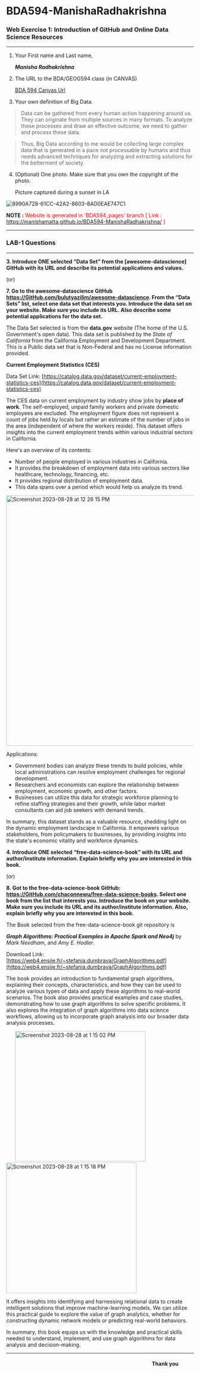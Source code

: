 # BDA594-ManishaRadhakrishna

### Web Exercise 1: Introduction of GitHub and Online Data Science Resources

--------------

1. Your First name and Last name,

   ***Manisha Radhakrishna***

2. The URL to the BDA/GEOG594 class (in CANVAS)

   [BDA 594 Canvas Url](https://sdsu.instructure.com/courses/141078)

3. Your own definition of Big Data.

> Data can be gathered from every human action happening around us. They can originate from multiple sources in many formats. To analyze these processes and draw an effective outcome, we need to gather and process these data. 

> Thus, Big Data according to me would be collecting large complex data that is generated in a pace not processable by humans and thus needs advanced techniques for analyzing and extracting solutions for the betterment of society. 

4. (Optional) One photo. Make sure that you own the copyright of the photo.

   Picture captured during a sunset in LA

![8990A728-61CC-42A2-8603-8AD0EAE747C1](https://github.com/ManishaMatta/BDA594-ManishaRadhakrishna/assets/50313389/40781083-5a6c-472b-ad3b-630d0560f879)


**NOTE :** <font color="red">  Website is generated in 'BDA594_pages' branch [ Link : https://manishamatta.github.io/BDA594-ManishaRadhakrishna/ ]</font>

--------------
### LAB-1 Questions

--------------

**3. Introduce ONE selected “Data Set” from the [awesome-datascience] GitHub with its URL and describe its potential applications and values.**

(or)

**7. Go to the awesome-datascience GitHub https://GitHub.com/bulutyazilim/awesome-datascience. From the “Data Sets” list, select one data set that interests you. Introduce the data set on your website. Make sure you include its URL. Also describe some potential applications for the data set.**

The Data Set selected is from the **data.gov** website (The home of the U.S. Government's open data). This data set is published by the *State of California* from the California Employment and Development Department. This is a Public data set that is Non-Federal and has no License information provided.

**Current Employment Statistics (CES)**

Data Set Link: [https://catalog.data.gov/dataset/current-employment-statistics-ces](https://catalog.data.gov/dataset/current-employment-statistics-ces)

The CES data on current employment by industry show jobs by **place of work**. The self-employed, unpaid family workers and private domestic employees are excluded. The employment figure does not represent a count of jobs held by locals but rather an estimate of the number of jobs in the area (independent of where the workers reside).
This dataset offers insights into the current employment trends within various industrial sectors in California.

Here's an overview of its contents:
* Number of people employed in various industries in California.
* It provides the breakdown of employment data into various sectors like healthcare, technology, financing, etc.
* It provides regional distribution of employment data.
* This data spans over a period which would help us analyze its trend.

<img width="672" alt="Screenshot 2023-08-28 at 12 26 15 PM" src="https://github.com/ManishaMatta/BDA594-ManishaRadhakrishna/assets/50313389/cdc68fdc-34e0-47ec-8e2f-9a8e8abee34f">

Applications:
* Government bodies can analyze these trends to build policies, while local administrations can resolve employment challenges for regional development.
* Researchers and economists can explore the relationship between employment, economic growth, and other factors.
* Businesses can utilize this data for strategic workforce planning to refine staffing strategies and their growth, while labor market consultants can aid job seekers with demand trends.

In summary, this dataset stands as a valuable resource, shedding light on the dynamic employment landscape in California. It empowers various stakeholders, from policymakers to businesses, by providing insights into the state's economic vitality and workforce dynamics.


**4. Introduce ONE selected “free-data-science-book” with its URL and author/institute information. Explain briefly why you are interested in this book.**

(or)

**8. Got to the free-data-science-book GitHub: https://GitHub.com/chaconnewu/free-data-science-books. Select one book from the list that interests you. Introduce the book on your website. Make sure you include its URL and its author/institute information. Also, explain briefly why you are interested in this book.**

The Book selected from the free-data-science-book git repository is 

***Graph Algorithms: Practical Examples in Apache Spark and Neo4j*** 
by *Mark Needham*, and *Amy E. Hodler*.

Download Link: [https://web4.ensiie.fr/~stefania.dumbrava/GraphAlgorithms.pdf](https://web4.ensiie.fr/~stefania.dumbrava/GraphAlgorithms.pdf)

The book provides an introduction to fundamental graph algorithms, explaining their concepts, characteristics, and how they can be used to analyze various types of data and apply these algorithms to real-world scenarios. The book also provides practical examples and case studies, demonstrating how to use graph algorithms to solve specific problems. It also explores the integration of graph algorithms into data science workflows, allowing us to incorporate graph analysis into our broader data analysis processes.

&nbsp;&nbsp;&nbsp;&nbsp;&nbsp;
<img width="350" alt="Screenshot 2023-08-28 at 1 15 02 PM" src="https://github.com/ManishaMatta/BDA594-ManishaRadhakrishna/assets/50313389/8073b344-8db3-4e12-8ead-04d90622cf23">
&nbsp;&nbsp;&nbsp;&nbsp;&nbsp;&nbsp;&nbsp;&nbsp;&nbsp;&nbsp;&nbsp;&nbsp;
<img width="350" alt="Screenshot 2023-08-28 at 1 15 18 PM" src="https://github.com/ManishaMatta/BDA594-ManishaRadhakrishna/assets/50313389/0cff2e6e-5fb0-484f-a723-937e8c67a9db">

It offers insights into identifying and harnessing relational data to create intelligent solutions that improve machine-learning models. We can utilize this practical guide to explore the value of graph analytics, whether for constructing dynamic network models or predicting real-world behaviors.

In summary, this book equips us with the knowledge and practical skills needed to understand, implement, and use graph algorithms for data analysis and decision-making.



--------------
#### &nbsp;&nbsp;&nbsp;&nbsp;&nbsp;&nbsp;&nbsp;&nbsp;&nbsp;&nbsp;&nbsp;&nbsp;&nbsp;&nbsp;&nbsp;&nbsp;&nbsp;&nbsp;&nbsp;&nbsp;&nbsp;&nbsp;&nbsp;&nbsp;&nbsp;&nbsp;&nbsp;&nbsp;&nbsp;&nbsp;&nbsp;&nbsp;&nbsp;&nbsp;&nbsp;&nbsp;&nbsp;&nbsp;&nbsp;&nbsp;&nbsp;&nbsp;&nbsp;&nbsp;&nbsp;&nbsp;&nbsp;&nbsp;&nbsp;&nbsp;&nbsp;&nbsp;&nbsp;&nbsp;&nbsp;&nbsp;&nbsp;&nbsp;&nbsp;&nbsp;&nbsp;&nbsp;&nbsp;&nbsp;&nbsp;&nbsp;&nbsp;&nbsp;&nbsp;&nbsp;&nbsp;&nbsp;&nbsp;&nbsp;&nbsp;&nbsp;&nbsp;&nbsp;&nbsp;&nbsp;&nbsp;&nbsp;&nbsp;&nbsp;&nbsp;&nbsp;&nbsp;&nbsp;&nbsp;&nbsp;&nbsp;&nbsp;&nbsp;&nbsp;&nbsp;&nbsp;&nbsp;&nbsp;&nbsp;&nbsp;&nbsp;&nbsp;&nbsp;&nbsp;&nbsp;&nbsp;&nbsp;&nbsp;&nbsp;&nbsp;&nbsp;&nbsp;&nbsp;&nbsp;&nbsp;&nbsp;&nbsp;&nbsp;Thank you
